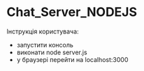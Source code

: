 # Chat_Server_NODEJS

Інструкція користувача:
  - запустити консоль
  - виконати node server.js
  - у браузері перейти на localhost:3000
 
